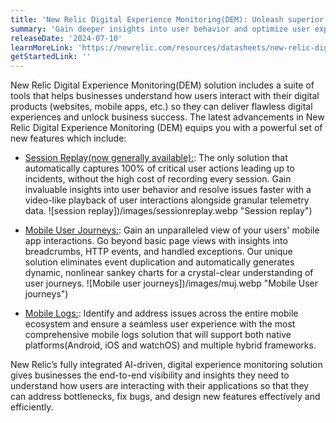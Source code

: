 ```yaml
---
title: 'New Relic Digital Experience Monitoring(DEM): Unleash superior customer experiences and business growth'
summary: 'Gain deeper insights into user behavior and optimize user experience with New Relic’s fully integrated AI-driven DEM capabilities'
releaseDate: '2024-07-10'
learnMoreLink: 'https://newrelic.com/resources/datasheets/new-relic-digital-experience-monitoring'
getStartedLink: ''
---
```


New Relic Digital Experience Monitoring(DEM) solution includes a suite of tools that helps businesses understand how users interact with their digital products (websites, mobile apps, etc.) so they can deliver flawless digital experiences and unlock business success. The latest advancements in New Relic Digital Experience Monitoring (DEM) equips you with a powerful set of new features which include:

- [Session Replay(now generally available):](https://newrelic.com/blog/how-to-relic/debugging-front-end-issues-with-session-replay): The only solution that automatically captures 100% of critical user actions leading up to incidents, without the high cost of recording every session. Gain invaluable insights into user behavior and resolve issues faster with a video-like playback of user interactions alongside granular telemetry data.
  ![session replay])/images/sessionreplay.webp "Session replay")

* [Mobile User Journeys:](https://www.youtube.com/watch?v=IdOimfLcanA&pp=ygUebW9iaWxlIHVzZXIgam91cm5leXMgbmV3IHJlbGlj): Gain an unparalleled view of your users' mobile app interactions. Go beyond basic page views with insights into breadcrumbs, HTTP events, and handled exceptions. Our unique solution eliminates event duplication and automatically generates dynamic, nonlinear sankey charts for a crystal-clear understanding of user journeys.
  ![Mobile user journeys])/images/muj.webp "Mobile User journeys")

* [Mobile Logs:](https://newrelic.com/platform/log-management): Identify and address issues across the entire mobile ecosystem and ensure a seamless user experience with the most comprehensive mobile logs solution that will support both native platforms(Android, iOS and watchOS) and multiple hybrid frameworks.

New Relic’s fully integrated AI-driven, digital experience monitoring solution gives businesses the end-to-end visibility and insights they need to understand how users are interacting with their applications so that they can address bottlenecks, fix bugs, and design new features effectively and efficiently.
